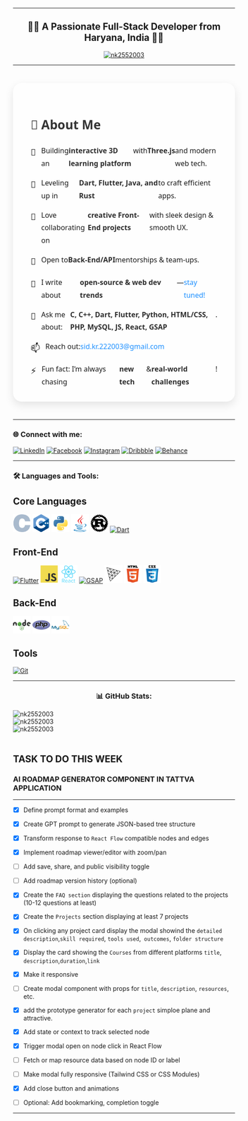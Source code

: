 <hr>
<h2 align="center">👨‍💻 A Passionate Full-Stack Developer from Haryana, India 👨‍💻</h2>

<p align="center">
  <a href="https://github.com/ryo-ma/github-profile-trophy">
    <img src="https://github-profile-trophy.vercel.app/?username=nk2552003&theme=radical&margin-w=15&margin-h=15&row=1&column=8" alt="nk2552003"/>
  </a>
</p>
<hr>
<div style="max-width: 700px; margin: 40px auto; background: white; border-radius: 20px; box-shadow: 0 8px 20px rgba(0,0,0,0.1); padding: 30px 40px; font-family: 'Segoe UI', sans-serif; line-height: 1.8; background-color: #fefefe;">
  <h2 style="margin-bottom: 20px; font-size: 28px; color: #333;">🚀 About Me</h2>

  <div style="margin-bottom: 15px; font-size: 16px; display: flex; align-items: flex-start;">
    <span style="font-size: 20px; margin-right: 12px;">🔭</span>
    Building an <strong style="color: #2d2d2d;">interactive 3D learning platform</strong> with <strong style="color: #2d2d2d;">Three.js</strong> and modern web tech.
  </div>

  <div style="margin-bottom: 15px; font-size: 16px; display: flex; align-items: flex-start;">
    <span style="font-size: 20px; margin-right: 12px;">🌱</span>
    Leveling up in <strong style="color: #2d2d2d;">Dart, Flutter, Java, and Rust</strong> to craft efficient apps.
  </div>

  <div style="margin-bottom: 15px; font-size: 16px; display: flex; align-items: flex-start;">
    <span style="font-size: 20px; margin-right: 12px;">👯</span>
    Love collaborating on <strong style="color: #2d2d2d;">creative Front-End projects</strong> with sleek design & smooth UX.
  </div>

  <div style="margin-bottom: 15px; font-size: 16px; display: flex; align-items: flex-start;">
    <span style="font-size: 20px; margin-right: 12px;">🤝</span>
    Open to <strong style="color: #2d2d2d;">Back-End/API</strong> mentorships & team-ups.
  </div>

  <div style="margin-bottom: 15px; font-size: 16px; display: flex; align-items: flex-start;">
    <span style="font-size: 20px; margin-right: 12px;">📝</span>
    I write about <strong style="color: #2d2d2d;">open-source & web dev trends</strong> — 
    <a href="#" style="color: #1e90ff; text-decoration: none;">stay tuned!</a>
  </div>

  <div style="margin-bottom: 15px; font-size: 16px; display: flex; align-items: flex-start;">
    <span style="font-size: 20px; margin-right: 12px;">💬</span>
    Ask me about: 
    <strong style="color: #2d2d2d;">C, C++, Dart, Flutter, Python, HTML/CSS, PHP, MySQL, JS, React, GSAP</strong>.
  </div>

  <div style="margin-bottom: 15px; font-size: 16px; display: flex; align-items: flex-start;">
    <span style="font-size: 20px; margin-right: 12px;">📫</span>
    Reach out: 
    <a href="mailto:sid.kr.222003@gmail.com" style="color: #1e90ff; text-decoration: none;">sid.kr.222003@gmail.com</a>
  </div>

  <div style="margin-bottom: 0; font-size: 16px; display: flex; align-items: flex-start;">
    <span style="font-size: 20px; margin-right: 12px;">⚡</span>
    Fun fact: I’m always chasing <strong style="color: #2d2d2d;">new tech</strong> & <strong style="color: #2d2d2d;">real-world challenges</strong>!
  </div>
</div>

<hr>

<h3 align="left">🌐 Connect with me:</h3>
<p align="left">
  <a href="https://linkedin.com/in/nitish-kumar-69302b226" target="_blank"><img align="center" src="https://raw.githubusercontent.com/rahuldkjain/github-profile-readme-generator/master/src/images/icons/Social/linked-in-alt.svg" alt="LinkedIn" height="30" width="40" /></a>
  <a href="https://fb.com/nk222003" target="_blank"><img align="center" src="https://raw.githubusercontent.com/rahuldkjain/github-profile-readme-generator/master/src/images/icons/Social/facebook.svg" alt="Facebook" height="30" width="40" /></a>
  <a href="https://instagram.com/nitish.2432" target="_blank"><img align="center" src="https://raw.githubusercontent.com/rahuldkjain/github-profile-readme-generator/master/src/images/icons/Social/instagram.svg" alt="Instagram" height="30" width="40" /></a>
  <a href="https://dribbble.com/nk2552003" target="_blank"><img align="center" src="https://raw.githubusercontent.com/rahuldkjain/github-profile-readme-generator/master/src/images/icons/Social/dribbble.svg" alt="Dribbble" height="30" width="40" /></a>
  <a href="https://www.behance.net/nitishkumar444" target="_blank"><img align="center" src="https://raw.githubusercontent.com/rahuldkjain/github-profile-readme-generator/master/src/images/icons/Social/behance.svg" alt="Behance" height="30" width="40" /></a>
</p>
<hr>

<h3 align="left">🛠️ Languages and Tools:</h3>
<p align="left">
  <h2>Core Languages</h2>
  <!-- Core Languages -->
  <a href="https://www.cprogramming.com/" target="_blank" rel="noreferrer"><img src="https://raw.githubusercontent.com/devicons/devicon/master/icons/c/c-original.svg" alt="C" width="40" height="40"/></a>
  <a href="https://isocpp.org/" target="_blank" rel="noreferrer"><img src="https://raw.githubusercontent.com/devicons/devicon/master/icons/cplusplus/cplusplus-original.svg" alt="C++" width="40" height="40"/></a>
  <a href="https://www.python.org/" target="_blank" rel="noreferrer"><img src="https://raw.githubusercontent.com/devicons/devicon/master/icons/python/python-original.svg" alt="Python" width="40" height="40"/></a>
  <a href="https://www.java.com/" target="_blank" rel="noreferrer"><img src="https://raw.githubusercontent.com/devicons/devicon/master/icons/java/java-original.svg" alt="Java" width="40" height="40"/></a>
  <a href="https://www.rust-lang.org/" target="_blank" rel="noreferrer"><img src="https://raw.githubusercontent.com/devicons/devicon/master/icons/rust/rust-plain.svg" alt="Rust" width="40" height="40"/></a>
  <a href="https://dart.dev/" target="_blank" rel="noreferrer"><img src="https://www.vectorlogo.zone/logos/dartlang/dartlang-icon.svg" alt="Dart" width="40" height="40"/></a>
  <h2>Front-End</h2>
  <!-- Front-End -->
  <a href="https://flutter.dev" target="_blank" rel="noreferrer"><img src="https://www.vectorlogo.zone/logos/flutterio/flutterio-icon.svg" alt="Flutter" width="40" height="40"/></a>
  <a href="https://developer.mozilla.org/en-US/docs/Web/JavaScript" target="_blank" rel="noreferrer"><img src="https://raw.githubusercontent.com/devicons/devicon/master/icons/javascript/javascript-original.svg" alt="JavaScript" width="40" height="40"/></a>
  <a href="https://reactjs.org/" target="_blank" rel="noreferrer"><img src="https://raw.githubusercontent.com/devicons/devicon/master/icons/react/react-original-wordmark.svg" alt="React" width="40" height="40"/></a>
  <a href="https://greensock.com/gsap/" target="_blank" rel="noreferrer"><img src="https://avatars.githubusercontent.com/u/2139479?s=200&v=4" alt="GSAP" width="40" height="40"/></a>
  <a href="https://threejs.org/" target="_blank" rel="noreferrer"><img src="https://raw.githubusercontent.com/devicons/devicon/master/icons/threejs/threejs-original.svg" alt="Three.js" width="40" height="40"/></a>
  <a href="https://www.w3schools.com/html/" target="_blank" rel="noreferrer"><img src="https://raw.githubusercontent.com/devicons/devicon/master/icons/html5/html5-original-wordmark.svg" alt="HTML" width="40" height="40"/></a>
  <a href="https://www.w3schools.com/css/" target="_blank" rel="noreferrer"><img src="https://raw.githubusercontent.com/devicons/devicon/master/icons/css3/css3-original-wordmark.svg" alt="CSS" width="40" height="40"/></a>
  
  <h2>Back-End</h2>
  <!-- Back-End -->
  <a href="https://nodejs.org" target="_blank" rel="noreferrer"><img src="https://raw.githubusercontent.com/devicons/devicon/master/icons/nodejs/nodejs-original-wordmark.svg" alt="Node.js" width="40" height="40"/></a>
  <a href="https://www.php.net/" target="_blank" rel="noreferrer"><img src="https://raw.githubusercontent.com/devicons/devicon/master/icons/php/php-original.svg" alt="PHP" width="40" height="40"/></a>
  <a href="https://www.mysql.com/" target="_blank" rel="noreferrer"><img src="https://raw.githubusercontent.com/devicons/devicon/master/icons/mysql/mysql-original-wordmark.svg" alt="MySQL" width="40" height="40"/></a>
  
  <h2>Tools</h2>
  <!-- Tools -->
  <a href="https://git-scm.com/" target="_blank" rel="noreferrer"><img src="https://www.vectorlogo.zone/logos/git-scm/git-scm-icon.svg" alt="Git" width="40" height="40"/></a>
</p>
<hr>


<h3 align="center">📊 GitHub Stats:</h3>
<div style="display:flex;flex-direction:row;flex-wrap:wrap;gap:10;">
    <img align="center" width="100%" src="https://github-readme-stats.vercel.app/api/top-langs?username=nk2552003&show_icons=true&locale=en&layout=compact&theme=radical" alt="nk2552003"/>
  <img width="100%" src="https://github-readme-stats.vercel.app/api?username=nk2552003&show_icons=true&locale=en&theme=radical" alt="nk2552003"/>
    <img align="center" width="100%" src="https://github-readme-streak-stats.herokuapp.com/?user=nk2552003&theme=radical" alt="nk2552003"/>
</div>

<br>

## TASK TO DO THIS WEEK

### AI ROADMAP GENERATOR COMPONENT IN TATTVA APPLICATION

---
- [x] Define prompt format and examples
- [x] Create GPT prompt to generate JSON-based tree structure
- [x] Transform response to `React Flow` compatible nodes and edges
- [x] Implement roadmap viewer/editor with zoom/pan
- [ ] Add save, share, and public visibility toggle
- [ ] Add roadmap version history (optional)
- [x] Create the `FAQ section` displaying the questions related to the projects (10-12 questions at least)
- [x] Create the `Projects` section displaying at least 7 projects
- [x] On clicking any project card display the modal showind the `detailed description`,`skill required`, `tools used`,` outcomes`, `folder structure`
- [x] Display the card showing the `Courses` from different platforms `title`, `description`,`duration`,`link`
- [x] Make it responsive

- [ ] Create modal component with props for `title`, `description`, `resources`, etc.
- [x] add the prototype generator for each `project` simploe plane and attractive.
- [x] Add state or context to track selected node
- [x] Trigger modal open on node click in React Flow
- [ ] Fetch or map resource data based on node ID or label
- [ ] Make modal fully responsive (Tailwind CSS or CSS Modules)
- [x] Add close button and animations
- [ ] Optional: Add bookmarking, completion toggle

---
